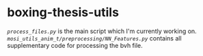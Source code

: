 # boxing-thesis-utils

_`process_files.py`_ is the main script which I'm currently working on.
_`mosi_utils_anim_t/preprocessing/NN_Features.py`_ contains all supplementary code for processing the bvh file.



